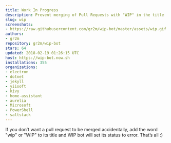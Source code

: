 ```yaml
---
title: Work In Progress
description: Prevent merging of Pull Requests with "WIP" in the title
slug: wip
screenshots:
- https://raw.githubusercontent.com/gr2m/wip-bot/master/assets/wip.gif
authors:
- gr2m
repository: gr2m/wip-bot
stars: 64
updated: 2018-02-19 01:26:15 UTC
host: https://wip-bot.now.sh
installations: 355
organizations:
- electron
- dotnet
- jekyll
- yiisoft
- kivy
- home-assistant
- aurelia
- Microsoft
- PowerShell
- saltstack
---
```


If you don’t want a pull request to be merged accidentally, add the word "wip" or "WIP" to its title and WIP bot will set its status to error. That’s all :)
